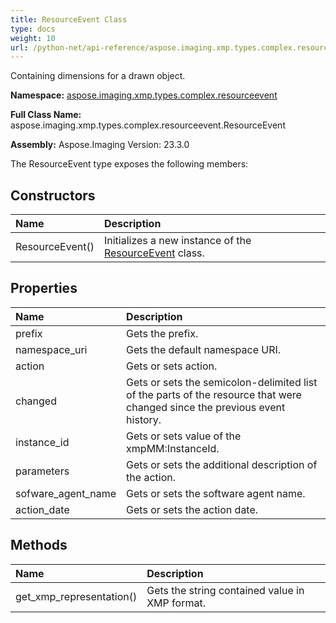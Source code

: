 ```yaml
---
title: ResourceEvent Class
type: docs
weight: 10
url: /python-net/api-reference/aspose.imaging.xmp.types.complex.resourceevent/resourceevent/
---
```


Containing dimensions for a drawn object.

**Namespace:** [aspose.imaging.xmp.types.complex.resourceevent](/imaging/python-net/api-reference/aspose.imaging.xmp.types.complex.resourceevent/)

**Full Class Name:** aspose.imaging.xmp.types.complex.resourceevent.ResourceEvent

**Assembly:**  Aspose.Imaging Version: 23.3.0

The ResourceEvent type exposes the following members:
## **Constructors**
|**Name**|**Description**|
| :- | :- |
|ResourceEvent()|Initializes a new instance of the [ResourceEvent](/imaging/python-net/api-reference/aspose.imaging.xmp.types.complex.resourceevent/resourceevent/) class.|
## **Properties**
|**Name**|**Description**|
| :- | :- |
|prefix|Gets the prefix.|
|namespace_uri|Gets the default namespace URI.|
|action|Gets or sets action.|
|changed|Gets or sets the semicolon-delimited list of the parts of the resource that were changed since the previous event history.|
|instance_id|Gets or sets value of the xmpMM:InstanceId.|
|parameters|Gets or sets the additional description of the action.|
|sofware_agent_name|Gets or sets the software agent name.|
|action_date|Gets or sets the action date.|
## **Methods**
|**Name**|**Description**|
| :- | :- |
|get_xmp_representation()|Gets the string contained value in XMP format.|
